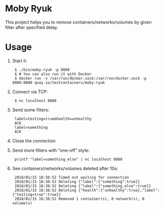 # Moby Ryuk

This project helps you to remove containers/networks/volumes by given filter after specified delay.

# Usage

1. Start it:

        $ ./bin/moby-ryuk -p 8080
        $ # You can also run it with Docker
        $ docker run -v /var/run/docker.sock:/var/run/docker.sock -p 8080:8080 quay.io/testcontainers/moby-ryuk

1. Connect via TCP:

        $ nc localhost 8080

1. Send some filters:

        label=testing=true&health=unhealthy
        ACK
        label=something
        ACK

1. Close the connection

1. Send more filters with "one-off" style:

        printf "label=something_else" | nc localhost 8080

1. See containers/networks/volumes deleted after 10s:

        2018/01/15 18:38:52 Timed out waiting for connection
        2018/01/15 18:38:52 Deleting {"label":{"something":true}}
        2018/01/15 18:38:52 Deleting {"label":{"something_else":true}}
        2018/01/15 18:38:52 Deleting {"health":{"unhealthy":true},"label":{"testing=true":true}}
        2018/01/15 18:38:52 Removed 1 container(s), 0 network(s), 0 volume(s)

